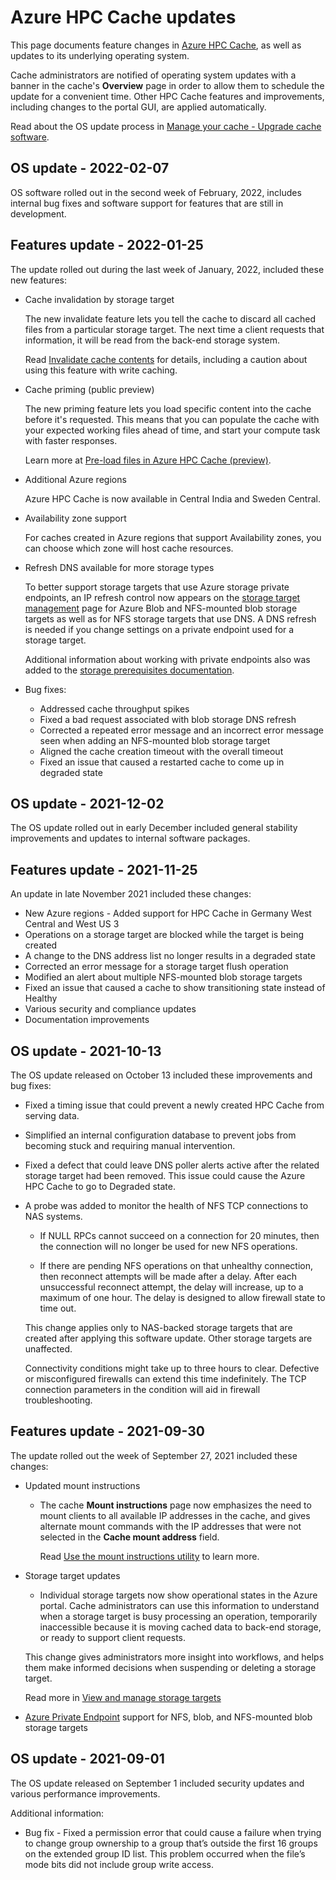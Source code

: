 # Azure HPC Cache updates

This page documents feature changes in [Azure HPC Cache](https://docs.microsoft.com/azure/hpc-cache/), as well as updates to its underlying operating system.

Cache administrators are notified of operating system updates with a banner in the cache's **Overview** page in order to allow them to schedule the update for a convenient time. Other HPC Cache features and improvements, including changes to the portal GUI, are applied automatically.

Read about the OS update process in [Manage your cache - Upgrade cache software](https://docs.microsoft.com/azure/hpc-cache/hpc-cache-manage?tabs=azure-portal#upgrade-cache-software).

## OS update - 2022-02-07

OS software rolled out in the second week of February, 2022, includes internal bug fixes and software support for features that are still in development.

## Features update - 2022-01-25

The update rolled out during the last week of January, 2022, included these new features:

* Cache invalidation by storage target

  The new invalidate feature lets you tell the cache to discard all cached files from a particular storage target. The next time a client requests that information, it will be read from the back-end storage system.

   Read [Invalidate cache contents](https://docs.microsoft.com/azure/hpc-cache/manage-storage-targets?tabs=azure-portal#invalidate-cache-contents-for-a-storage-target) for details, including a caution about using this feature with write caching.

* Cache priming (public preview)

  The new priming feature lets you load specific content into the cache before it's requested. This means that you can populate the cache with your expected working files ahead of time, and start your compute task with faster responses. <!--reduce read latency from the beginning of your compute task? -->

  Learn more at [Pre-load files in Azure HPC Cache (preview)](https://docs.microsoft.com/azure/hpc-cache/prime-cache).

* Additional Azure regions

  Azure HPC Cache is now available in Central India and Sweden Central.

* Availability zone support

  For caches created in Azure regions that support Availability zones, you can choose which zone will host cache resources.

* Refresh DNS available for more storage types

  To better support storage targets that use Azure storage private endpoints, an IP refresh control now appears on the [storage target management](https://docs.microsoft.com/azure/hpc-cache/manage-storage-targets?tabs=azure-portal#update-ip-address) page for Azure Blob and NFS-mounted blob storage targets as well as for NFS storage targets that use DNS. A DNS refresh is needed if you change settings on a private endpoint used for a storage target.

  Additional information about working with private endpoints also was added to the [storage prerequisites documentation](https://docs.microsoft.com/azure/hpc-cache/hpc-cache-prerequisites#work-with-private-endpoints).

* Bug fixes:

  * Addressed cache throughput spikes
  * Fixed a bad request associated with blob storage DNS refresh
  * Corrected a repeated error message and an incorrect error message seen when adding an NFS-mounted blob storage target
  * Aligned the cache creation timeout with the overall timeout
  * Fixed an issue that caused a restarted cache to come up in degraded state

## OS update - 2021-12-02

The OS update rolled out in early December included general stability improvements and updates to internal software packages.

## Features update - 2021-11-25

An update in late November 2021 included these changes:

* New Azure regions - Added support for HPC Cache in Germany West Central and West US 3
* Operations on a storage target are blocked while the target is being created
* A change to the DNS address list no longer results in a degraded state
* Corrected an error message for a storage target flush operation
* Modified an alert about multiple NFS-mounted blob storage targets
* Fixed an issue that caused a cache to show transitioning state instead of Healthy
* Various security and compliance updates
* Documentation improvements

## OS update - 2021-10-13

The OS update released on October 13 included these improvements and bug fixes:

* Fixed a timing issue that could prevent a newly created HPC Cache from serving data.

* Simplified an internal configuration database to prevent jobs from becoming stuck and requiring manual intervention.

* Fixed a defect that could leave DNS poller alerts active after the related storage target had been removed. This issue could cause the Azure HPC Cache to go to Degraded state.

* A probe was added to monitor the health of NFS TCP connections to NAS systems.

  * If NULL RPCs cannot succeed on a connection for 20 minutes, then the connection will no longer be used for new NFS operations.

  * If there are pending NFS operations on that unhealthy connection, then reconnect attempts will be made after a delay. After each unsuccessful reconnect attempt, the delay will increase, up to a maximum of one hour. The delay is designed to allow firewall state to time out.

  This change applies only to NAS-backed storage targets that are created after applying this software update. Other storage targets are unaffected.

  Connectivity conditions might take up to three hours to clear. Defective or misconfigured firewalls can extend this time indefinitely. The TCP connection parameters in the condition will aid in firewall troubleshooting.

## Features update - 2021-09-30

The update rolled out the week of September 27, 2021 included these changes:

* Updated mount instructions

  * The cache **Mount instructions** page now emphasizes the need to mount clients to all available IP addresses in the cache, and gives alternate mount commands with the IP addresses that were not selected in the **Cache mount address** field.

    Read [Use the mount instructions utility](https://docs.microsoft.com/azure/hpc-cache/hpc-cache-mount#use-the-mount-instructions-utility) to learn more.

* Storage target updates

  * Individual storage targets now show operational states in the Azure portal. Cache administrators can use this information to understand when a storage target is busy processing an operation, temporarily inaccessible because it is moving cached data to back-end storage, or ready to support client requests.

  This change gives administrators more insight into workflows, and helps them make informed decisions when suspending or deleting a storage target.

  Read more in [View and manage storage targets](https://docs.microsoft.com/azure/hpc-cache/manage-storage-targets?tabs=azure-portal)

* [Azure Private Endpoint](https://docs.microsoft.com/azure/private-link/private-endpoint-overview) support for NFS, blob, and NFS-mounted blob storage targets

## OS update - 2021-09-01

The OS update released on September 1 included security updates and various performance improvements.

Additional information:

* Bug fix - Fixed a permission error that could cause a failure when trying to change group
ownership to a group that’s outside the first 16 groups on the extended group ID list.
This problem occurred when the file’s mode bits did not include group write access.
